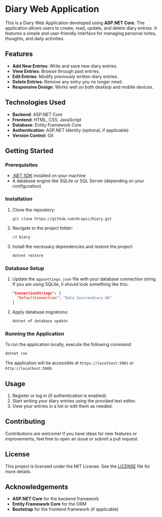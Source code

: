 # Diary Web Application

This is a Diary Web Application developed using **ASP.NET Core**. The application allows users to create, read, update, and delete diary entries.
It features a simple and user-friendly interface for managing personal notes, thoughts, and daily activities.

## Features

- **Add New Entries**: Write and save new diary entries.
- **View Entries**: Browse through past entries.
- **Edit Entries**: Modify previously written diary entries.
- **Delete Entries**: Remove any entry you no longer need.
- **Responsive Design**: Works well on both desktop and mobile devices.

## Technologies Used

- **Backend**: ASP.NET Core
- **Frontend**: HTML, CSS, JavaScript
- **Database**: Entity Framework Core
- **Authentication**: ASP.NET Identity (optional, if applicable)
- **Version Control**: Git

## Getting Started

### Prerequisites

- [.NET SDK](https://dotnet.microsoft.com/download) installed on your machine
- A database engine like SQLite or SQL Server (depending on your configuration)

### Installation

1. Clone the repository:
   ```bash
   git clone https://github.com/Krapic/Diary.git
   ```
2. Navigate to the project folder:
   ```bash
   cd Diary
   ```
3. Install the necessary dependencies and restore the project:
   ```bash
   dotnet restore
   ```

### Database Setup

1. Update the `appsettings.json` file with your database connection string. If you are using SQLite, it should look something like this:
   ```json
   "ConnectionStrings": {
     "DefaultConnection": "Data Source=diary.db"
   }
   ```
2. Apply database migrations:
   ```bash
   dotnet ef database update
   ```

### Running the Application

To run the application locally, execute the following command:
```bash
dotnet run
```

The application will be accessible at `https://localhost:5001` or `http://localhost:5000`.

## Usage

1. Register or log in (if authentication is enabled).
2. Start writing your diary entries using the provided text editor.
3. View your entries in a list or edit them as needed.

## Contributing

Contributions are welcome! If you have ideas for new features or improvements, feel free to open an issue or submit a pull request.

## License

This project is licensed under the MIT License. See the [LICENSE](./LICENSE) file for more details.

## Acknowledgements

- **ASP.NET Core** for the backend framework
- **Entity Framework Core** for the ORM
- **Bootstrap** for the frontend framework (if applicable)
